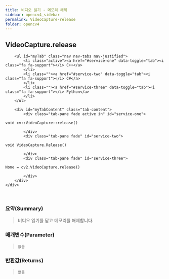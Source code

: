 ```yaml
---
title: 비디오 읽기 - 메모리 해제
sidebar: opencv4_sidebar
permalink: VideoCapture-release
folder: opencv4
---
```


<div class="row">
    <div class="col-lg-12">
        <h2 class="page-header">VideoCapture.release</h2>
    </div>
    <div class="col-lg-12">

        <ul id="myTab" class="nav nav-tabs nav-justified">
            <li class="active"><a href="#service-one" data-toggle="tab"><i class="fa fa-support"></i> C++</a>
            </li>
            <li class=""><a href="#service-two" data-toggle="tab"><i class="fa fa-support"></i> C#</a>
            </li>
            <li class=""><a href="#service-three" data-toggle="tab"><i class="fa fa-support"></i> Python</a>
            </li>
        </ul>

        <div id="myTabContent" class="tab-content">
            <div class="tab-pane fade active in" id="service-one">
<pre class="prettyprint"><code class="language-cpp">void cv::VideoCapture::release()</code></pre>
            </div>
            <div class="tab-pane fade" id="service-two">
<pre class="prettyprint"><code class="language-cs">void VideoCapture.Release()</code></pre>
            </div>
            <div class="tab-pane fade" id="service-three">
<pre class="prettyprint"><code class="language-py">None = cv2.VideoCapture.release()</code></pre>
            </div>
        </div>
    </div>
</div>

<br>

### 요약(Summary)

> 비디오 읽기를 닫고 메모리를 해제합니다.

### 매개변수(Parameter)

> `없음`

### 반환값(Returns)

> `없음`